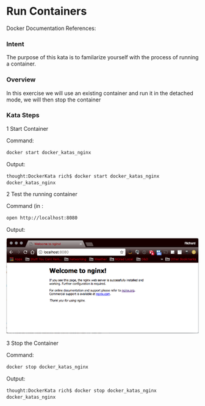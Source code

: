 # Run Containers

Docker Documentation References:

[]()

### Intent

The purpose of this kata is to familarize yourself with the process of running a container.

### Overview

In this exercise we will use an existing container and run it in the detached mode, we will then stop the container

### Kata Steps

1 Start Container

Command:

```bash
docker start docker_katas_nginx
```

Output:

```bash
thought:DockerKata rich$ docker start docker_katas_nginx
docker_katas_nginx
```

2 Test the running container

Command (in :

```bash
open http://localhost:8080
```

Output:

![NGINX Screen Shot](screenshots/image_pull_and_run_kata_nginx_verification.png)

3 Stop the Container

Command:

```bash
docker stop docker_katas_nginx
```

Output:

```bash
thought:DockerKata rich$ docker stop docker_katas_nginx
docker_katas_nginx
```
